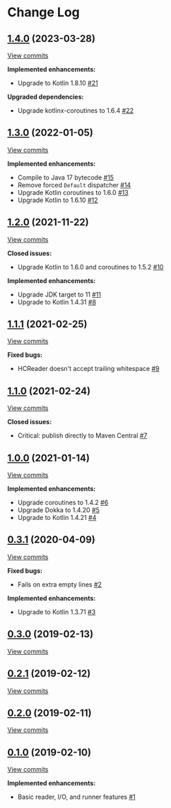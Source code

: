 # Change Log

## [1.4.0](https://github.com/joffrey-bion/hashcode-utils-kt/tree/1.4.0) (2023-03-28)
[View commits](https://github.com/joffrey-bion/hashcode-utils-kt/compare/1.3.0...1.4.0)

**Implemented enhancements:**

- Upgrade to Kotlin 1.8.10 [\#21](https://github.com/joffrey-bion/hashcode-utils-kt/issues/21)

**Upgraded dependencies:**

- Upgrade kotlinx\-coroutines to 1.6.4 [\#22](https://github.com/joffrey-bion/hashcode-utils-kt/issues/22)

## [1.3.0](https://github.com/joffrey-bion/hashcode-utils-kt/tree/1.3.0) (2022-01-05)
[View commits](https://github.com/joffrey-bion/hashcode-utils-kt/compare/1.2.0...1.3.0)

**Implemented enhancements:**

- Compile to Java 17 bytecode [\#15](https://github.com/joffrey-bion/hashcode-utils-kt/issues/15)
- Remove forced `Default` dispatcher [\#14](https://github.com/joffrey-bion/hashcode-utils-kt/issues/14)
- Upgrade Kotlin coroutines to 1.6.0 [\#13](https://github.com/joffrey-bion/hashcode-utils-kt/issues/13)
- Upgrade Kotlin to 1.6.10 [\#12](https://github.com/joffrey-bion/hashcode-utils-kt/issues/12)

## [1.2.0](https://github.com/joffrey-bion/hashcode-utils-kt/tree/1.2.0) (2021-11-22)
[View commits](https://github.com/joffrey-bion/hashcode-utils-kt/compare/1.1.1...1.2.0)

**Closed issues:**

- Upgrade Kotlin to 1.6.0 and coroutines to 1.5.2 [\#10](https://github.com/joffrey-bion/hashcode-utils-kt/issues/10)

**Implemented enhancements:**

- Upgrade JDK target to 11 [\#11](https://github.com/joffrey-bion/hashcode-utils-kt/issues/11)
- Upgrade to Kotlin 1.4.31 [\#8](https://github.com/joffrey-bion/hashcode-utils-kt/issues/8)

## [1.1.1](https://github.com/joffrey-bion/hashcode-utils-kt/tree/1.1.1) (2021-02-25)
[View commits](https://github.com/joffrey-bion/hashcode-utils-kt/compare/1.1.0...1.1.1)

**Fixed bugs:**

- HCReader doesn't accept trailing whitespace [\#9](https://github.com/joffrey-bion/hashcode-utils-kt/issues/9)

## [1.1.0](https://github.com/joffrey-bion/hashcode-utils-kt/tree/1.1.0) (2021-02-24)
[View commits](https://github.com/joffrey-bion/hashcode-utils-kt/compare/1.0.0...1.1.0)

**Closed issues:**

- Critical: publish directly to Maven Central [\#7](https://github.com/joffrey-bion/hashcode-utils-kt/issues/7)

## [1.0.0](https://github.com/joffrey-bion/hashcode-utils-kt/tree/1.0.0) (2021-01-14)
[View commits](https://github.com/joffrey-bion/hashcode-utils-kt/compare/0.3.1...1.0.0)

**Implemented enhancements:**

- Upgrade coroutines to 1.4.2 [\#6](https://github.com/joffrey-bion/hashcode-utils-kt/issues/6)
- Upgrade Dokka to 1.4.20 [\#5](https://github.com/joffrey-bion/hashcode-utils-kt/issues/5)
- Upgrade to Kotlin 1.4.21 [\#4](https://github.com/joffrey-bion/hashcode-utils-kt/issues/4)

## [0.3.1](https://github.com/joffrey-bion/hashcode-utils-kt/tree/0.3.1) (2020-04-09)
[View commits](https://github.com/joffrey-bion/hashcode-utils-kt/compare/0.3.0...0.3.1)

**Fixed bugs:**

- Fails on extra empty lines [\#2](https://github.com/joffrey-bion/hashcode-utils-kt/issues/2)

**Implemented enhancements:**

- Upgrade to Kotlin 1.3.71 [\#3](https://github.com/joffrey-bion/hashcode-utils-kt/issues/3)

## [0.3.0](https://github.com/joffrey-bion/hashcode-utils-kt/tree/0.3.0) (2019-02-13)
[View commits](https://github.com/joffrey-bion/hashcode-utils-kt/compare/0.2.1...0.3.0)


## [0.2.1](https://github.com/joffrey-bion/hashcode-utils-kt/tree/0.2.1) (2019-02-12)
[View commits](https://github.com/joffrey-bion/hashcode-utils-kt/compare/0.2.0...0.2.1)


## [0.2.0](https://github.com/joffrey-bion/hashcode-utils-kt/tree/0.2.0) (2019-02-11)
[View commits](https://github.com/joffrey-bion/hashcode-utils-kt/compare/0.1.0...0.2.0)


## [0.1.0](https://github.com/joffrey-bion/hashcode-utils-kt/tree/0.1.0) (2019-02-10)
[View commits](https://github.com/joffrey-bion/hashcode-utils-kt/compare/b3b2581cc62916ab3bc4357392c70410ef594329...0.1.0)

**Implemented enhancements:**

- Basic reader, I/O, and runner features [\#1](https://github.com/joffrey-bion/hashcode-utils-kt/issues/1)
